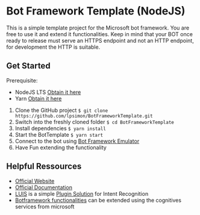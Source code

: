 # Bot Framework Template (NodeJS)

This is a simple template project for the Microsoft bot framework. You are free to use it and extend it functionalities. Keep in mind that your BOT once ready to release must serve an HTTPS endpoint and not an HTTP endpoint, for development the HTTP is suitable.

## Get Started

Prerequisite:
* NodeJS LTS [Obtain it here](https://nodejs.org/en/download/)
* Yarn [Obtain it here](https://yarnpkg.com/en/docs/install)

1. Clone the GitHub project `$ git clone https://github.com/lpsimon/BotFrameworkTemplate.git`
2. Switch into the freshly cloned folder `$ cd BotFrameworkTemplate`
3. Install dependencies `$ yarn install`
4. Start the BotTemplate `$ yarn start`
5. Connect to the bot using [Bot Framework Emulator](https://docs.microsoft.com/en-us/bot-framework/debug-bots-emulator)
6. Have Fun extending the functionality

## Helpful Ressources

* [Official Website](https://dev.botframework.com/)
* [Official Documentation](https://docs.microsoft.com/en-us/bot-framework/)
* [LUIS](https://www.luis.ai/) is a simple [Plugin Solution](https://docs.microsoft.com/en-us/bot-framework/nodejs/bot-builder-nodejs-recognize-intent-luis) for Intent Recognition
* [Botframework functionalities](https://docs.microsoft.com/en-us/bot-framework/cognitive-services-bot-intelligence-overview) can be extended using the cognitives services from microsoft
